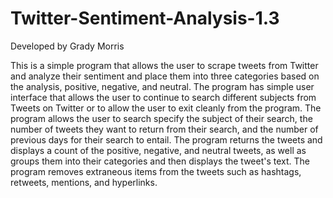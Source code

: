 # Twitter-Sentiment-Analysis-1.3
Developed by Grady Morris

This is a simple program that allows the user to scrape tweets from Twitter and analyze their sentiment and 
place them into three categories based on the analysis, positive, negative, and neutral. The program has simple user 
interface that allows the user to continue to search different subjects from Tweets on Twitter or to allow the
user to exit cleanly from the program.  The program allows the user to search specify the subject of their
search, the number of tweets they want to return from their search, and the number of previous days for their search
to entail. The program returns the tweets and displays a count of the positive, negative, and neutral tweets,
as well as groups them into their categories and then displays the tweet's text.  The program removes extraneous items
from the tweets such as hashtags, retweets, mentions, and hyperlinks.
